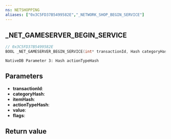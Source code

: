```yaml
---
ns: NETSHOPPING
aliases: ["0x3C5FD37B5499582E","_NETWORK_SHOP_BEGIN_SERVICE"]
---
```

## _NET_GAMESERVER_BEGIN_SERVICE

```c
// 0x3C5FD37B5499582E
BOOL _NET_GAMESERVER_BEGIN_SERVICE(int* transactionId, Hash categoryHash, Hash itemHash, int actionTypeHash, int value, int flags);
```

```
NativeDB Parameter 3: Hash actionTypeHash
```

## Parameters
* **transactionId**: 
* **categoryHash**: 
* **itemHash**: 
* **actionTypeHash**: 
* **value**: 
* **flags**: 

## Return value
